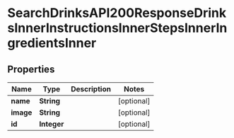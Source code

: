 

# SearchDrinksAPI200ResponseDrinksInnerInstructionsInnerStepsInnerIngredientsInner


## Properties

| Name | Type | Description | Notes |
|------------ | ------------- | ------------- | -------------|
|**name** | **String** |  |  [optional] |
|**image** | **String** |  |  [optional] |
|**id** | **Integer** |  |  [optional] |




